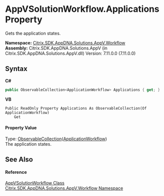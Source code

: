 # AppVSolutionWorkflow.Applications Property 
 

Gets the application states.

**Namespace:**&nbsp;[Citrix.SDK.AppDNA.Solutions.AppV.Workflow](1e038e44-3abf-af35-22ef-5107a48f9af4.md)<br />**Assembly:**&nbsp;Citrix.SDK.AppDNA.Solutions.AppV (in Citrix.SDK.AppDNA.Solutions.AppV.dll) Version: 7.11.0.0 (7.11.0.0)

## Syntax

**C#**
```csharp
public ObservableCollection<ApplicationWorkflow> Applications { get; }
```

**VB**
```vbnet
Public ReadOnly Property Applications As ObservableCollection(Of ApplicationWorkflow)
	Get
```


#### Property Value
Type: <a href="http://msdn2.microsoft.com/en-us/library/ms668604" target="_blank">ObservableCollection</a>(<a href="b078f8cf-ab87-c4b0-9d50-5c33d71c3cfa">ApplicationWorkflow</a>)<br />The application states.

## See Also


#### Reference
<a href="f95b9abc-4aa2-9609-d547-b9f526ad40cf">AppVSolutionWorkflow Class</a><br /><a href="1e038e44-3abf-af35-22ef-5107a48f9af4">Citrix.SDK.AppDNA.Solutions.AppV.Workflow Namespace</a><br />